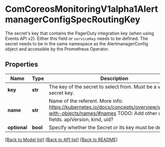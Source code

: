 # ComCoreosMonitoringV1alpha1AlertmanagerConfigSpecRoutingKey

The secret's key that contains the PagerDuty integration key (when using Events API v2). Either this field or `serviceKey` needs to be defined. The secret needs to be in the same namespace as the AlertmanagerConfig object and accessible by the Prometheus Operator.
## Properties
Name | Type | Description | Notes
------------ | ------------- | ------------- | -------------
**key** | **str** | The key of the secret to select from.  Must be a valid secret key. | 
**name** | **str** | Name of the referent. More info: https://kubernetes.io/docs/concepts/overview/working-with-objects/names/#names TODO: Add other useful fields. apiVersion, kind, uid? | [optional] 
**optional** | **bool** | Specify whether the Secret or its key must be defined | [optional] 

[[Back to Model list]](../README.md#documentation-for-models) [[Back to API list]](../README.md#documentation-for-api-endpoints) [[Back to README]](../README.md)


